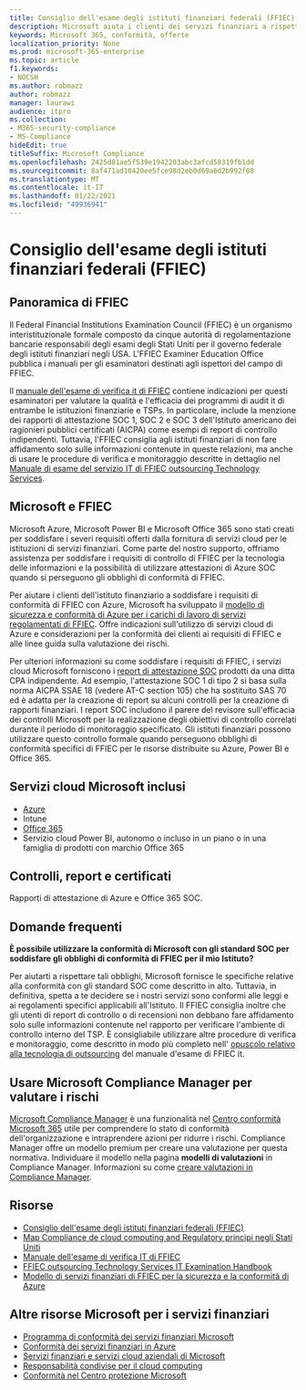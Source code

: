 ```yaml
---
title: Consiglio dell'esame degli istituti finanziari federali (FFIEC)
description: Microsoft aiuta i clienti dei servizi finanziari a rispettare i requisiti di controllo del Consiglio dell'esame degli istituti finanziari federali (FFIEC).
keywords: Microsoft 365, conformità, offerte
localization_priority: None
ms.prod: microsoft-365-enterprise
ms.topic: article
f1.keywords:
- NOCSH
ms.author: robmazz
author: robmazz
manager: laurawi
audience: itpro
ms.collection:
- M365-security-compliance
- MS-Compliance
hideEdit: true
titleSuffix: Microsoft Compliance
ms.openlocfilehash: 2425d81ae5f539e1942203abc3afcd58319fb1dd
ms.sourcegitcommit: 8af471ad10420ee5fce98d2eb0d69a6d2b992f08
ms.translationtype: MT
ms.contentlocale: it-IT
ms.lasthandoff: 01/22/2021
ms.locfileid: "49936941"
---
```

# <a name="federal-financial-institutions-examination-council-ffiec"></a>Consiglio dell'esame degli istituti finanziari federali (FFIEC)

## <a name="ffiec-overview"></a>Panoramica di FFIEC

Il Federal Financial Institutions Examination Council (FFIEC) è un organismo interistituzionale formale composto da cinque autorità di regolamentazione bancarie responsabili degli esami degli Stati Uniti per il governo federale degli istituti finanziari negli USA. L'FFIEC Examiner Education Office pubblica i manuali per gli esaminatori destinati agli ispettori del campo di FFIEC.

Il [manuale dell'esame di verifica it di FFIEC](https://ithandbook.ffiec.gov/it-booklets/audit.aspx) contiene indicazioni per questi esaminatori per valutare la qualità e l'efficacia dei programmi di audit it di entrambe le istituzioni finanziarie e TSPs. In particolare, include la menzione dei rapporti di attestazione SOC 1, SOC 2 e SOC 3 dell'Istituto americano dei ragionieri pubblici certificati (AICPA) come esempi di report di controllo indipendenti. Tuttavia, l'FFIEC consiglia agli istituti finanziari di non fare affidamento solo sulle informazioni contenute in queste relazioni, ma anche di usare le procedure di verifica e monitoraggio descritte in dettaglio nel [Manuale di esame del servizio IT di FFIEC outsourcing Technology Services](https://ithandbook.ffiec.gov/it-booklets/outsourcing-technology-services.aspx).

## <a name="microsoft-and-ffiec"></a>Microsoft e FFIEC

Microsoft Azure, Microsoft Power BI e Microsoft Office 365 sono stati creati per soddisfare i severi requisiti offerti dalla fornitura di servizi cloud per le istituzioni di servizi finanziari. Come parte del nostro supporto, offriamo assistenza per soddisfare i requisiti di controllo di FFIEC per la tecnologia delle informazioni e la possibilità di utilizzare attestazioni di Azure SOC quando si perseguono gli obblighi di conformità di FFIEC.

Per aiutare i clienti dell'istituto finanziario a soddisfare i requisiti di conformità di FFIEC con Azure, Microsoft ha sviluppato il [modello di sicurezza e conformità di Azure per i carichi di lavoro di servizi regolamentati di FFIEC](https://servicetrust.microsoft.com/ViewPage/FFIECBlueprint). Offre indicazioni sull'utilizzo di servizi cloud di Azure e considerazioni per la conformità dei clienti ai requisiti di FFIEC e alle linee guida sulla valutazione dei rischi.

Per ulteriori informazioni su come soddisfare i requisiti di FFIEC, i servizi cloud Microsoft forniscono i [report di attestazione SOC](offering-SOC.md) prodotti da una ditta CPA indipendente. Ad esempio, l'attestazione SOC 1 di tipo 2 si basa sulla norma AICPA SSAE 18 (vedere AT-C section 105) che ha sostituito SAS 70 ed è adatta per la creazione di report su alcuni controlli per la creazione di rapporti finanziari. I report SOC includono il parere del revisore sull'efficacia dei controlli Microsoft per la realizzazione degli obiettivi di controllo correlati durante il periodo di monitoraggio specificato. Gli istituti finanziari possono utilizzare questo controllo formale quando perseguono obblighi di conformità specifici di FFIEC per le risorse distribuite su Azure, Power BI e Office 365.

## <a name="microsoft-in-scope-cloud-services"></a>Servizi cloud Microsoft inclusi

- [Azure](https://aka.ms/AzureCompliance)
- Intune
- [Office 365](https://go.microsoft.com/fwlink/p/?LinkID=2077751)
- Servizio cloud Power BI, autonomo o incluso in un piano o in una famiglia di prodotti con marchio Office 365

## <a name="audits-reports-and-certificates"></a>Controlli, report e certificati

Rapporti di attestazione di Azure e Office 365 SOC.

## <a name="frequently-asked-questions"></a>Domande frequenti

**È possibile utilizzare la conformità di Microsoft con gli standard SOC per soddisfare gli obblighi di conformità di FFIEC per il mio Istituto?**

Per aiutarti a rispettare tali obblighi, Microsoft fornisce le specifiche relative alla conformità con gli standard SOC come descritto in alto. Tuttavia, in definitiva, spetta a te decidere se i nostri servizi sono conformi alle leggi e ai regolamenti specifici applicabili all'Istituto. Il FFIEC consiglia inoltre che gli utenti di report di controllo o di recensioni non debbano fare affidamento solo sulle informazioni contenute nel rapporto per verificare l'ambiente di controllo interno del TSP. È consigliabile utilizzare altre procedure di verifica e monitoraggio, come descritto in modo più completo nell' [opuscolo relativo alla tecnologia di outsourcing](https://ithandbook.ffiec.gov/it-booklets/outsourcing-technology-services.aspx) del manuale d'esame di FFIEC it.

## <a name="use-microsoft-compliance-manager-to-assess-your-risk"></a>Usare Microsoft Compliance Manager per valutare i rischi

[Microsoft Compliance Manager](https://docs.microsoft.com/microsoft-365/compliance/compliance-manager) è una funzionalità nel [Centro conformità Microsoft 365](https://docs.microsoft.com/microsoft-365/compliance/microsoft-365-compliance-center) utile per comprendere lo stato di conformità dell'organizzazione e intraprendere azioni per ridurre i rischi. Compliance Manager offre un modello premium per creare una valutazione per questa normativa. Individuare il modello nella pagina **modelli di valutazioni** in Compliance Manager. Informazioni su come [creare valutazioni in Compliance Manager](https://docs.microsoft.com/microsoft-365/compliance/compliance-manager-assessments).

## <a name="resources"></a>Risorse

- [Consiglio dell'esame degli istituti finanziari federali (FFIEC)](https://www.ffiec.gov/)
- [Map Compliance de cloud computing and Regulatory princìpi negli Stati Uniti](https://servicetrust.microsoft.com/ViewPage/TrustDocuments?command=Download&downloadType=Document&downloadId=5b483567-00b0-4d86-96ae-ee887dadb61c&docTab=6d000410-c9e9-11e7-9a91-892aae8839ad_Compliance_Guides)
- [Manuale dell'esame di verifica IT di FFIEC](https://ithandbook.ffiec.gov/it-booklets/audit.aspx)
- [FFIEC outsourcing Technology Services IT Examination Handbook](https://ithandbook.ffiec.gov/it-booklets/outsourcing-technology-services.aspx)
- [Modello di servizi finanziari di FFIEC per la sicurezza e la conformità di Azure](https://servicetrust.microsoft.com/ViewPage/FFIECBlueprint)

## <a name="other-microsoft-resources-for-financial-services"></a>Altre risorse Microsoft per i servizi finanziari

- [Programma di conformità dei servizi finanziari Microsoft](https://www.microsoft.com/download/details.aspx?id=55332)
- [Conformità dei servizi finanziari in Azure](https://azure.microsoft.com/resources/videos/azurecon-2015-financial-services-compliance-in-azure/)
- [Servizi finanziari e servizi cloud aziendali di Microsoft](https://servicetrust.microsoft.com/viewpage/financialservicesoverview)
- [Responsabilità condivise per il cloud computing](https://aka.ms/sharedresponsibility)
- [Conformità nel Centro protezione Microsoft](https://www.microsoft.com/trust-center/compliance/compliance-overview)
